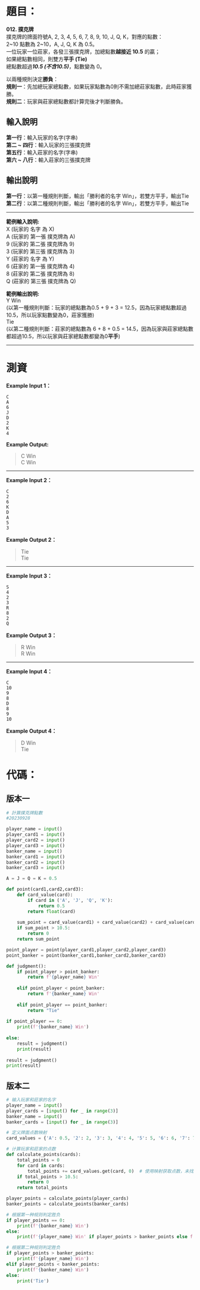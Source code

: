 # 題目：
**012. 撲克牌**   
撲克牌的牌面符號A, 2, 3, 4, 5, 6, 7, 8, 9, 10, J, Q, K，對應的點數：  
2\~10 點數為 2~10，A, J, Q, K 為 0.5。  
一位玩家一位莊家，各發三張撲克牌，加總點數**越接近 10.5** 的贏；  
如果總點數相同，則雙方**平手 (Tie)**    
總點數超過***10.5 (不含10.5)***，點數變為 0。  

以兩種規則決定**勝負**：  
**規則一**：先加總玩家總點數，如果玩家點數為0則不需加總莊家點數，此時莊家獲勝。  
**規則二**：玩家與莊家總點數都計算完後才判斷勝負。   


## 輸入說明  
**第一行**：輸入玩家的名字(字串)  
**第二 ~ 四行**：輸入玩家的三張撲克牌  
**第五行**：輸入莊家的名字(字串)  
**第六 ~ 八行**：輸入莊家的三張撲克牌  

## 輸出說明  
**第一行**：以第一種規則判斷，輸出「勝利者的名字 Win」，若雙方平手，輸出Tie  
**第二行**：以第二種規則判斷，輸出「勝利者的名字 Win」，若雙方平手，輸出Tie  

-------------------------------------------------------------------
**範例輸入說明:**  
X (玩家的 名字 為 X)  
A (玩家的 第一張 撲克牌為 A)  
9 (玩家的 第二張 撲克牌為 9)  
3 (玩家的 第三張 撲克牌為 3)  
Y (莊家的 名字 為 Y)  
6 (莊家的 第一張 撲克牌為 4)  
8 (莊家的 第二張 撲克牌為 8)  
Q (莊家的 第三張 撲克牌為 Q)  

**範例輸出說明:**  
Y Win  
(以第一種規則判斷：玩家的總點數為0.5 + 9 + 3 = 12.5，因為玩家總點數超過10.5，所以玩家點數變為0，莊家獲勝)  
Tie  
(以第二種規則判斷：莊家的總點數為 6 + 8 + 0.5 = 14.5，因為玩家與莊家總點數都超過10.5，所以玩家與莊家總點數都變為0**平手**)  

-------------------------------------------------------------------
# 測資  
**Example Input 1：**  
```
C  
A  
6  
J  
D  
2  
K  
4  
```
**Example Output:**  
>C Win  
C Win  

-------------------------------------------------------------------
**Example Input 2：**  
```
C  
2  
6  
K  
D  
A  
5   
3  
```
**Example Output 2：**  
>Tie  
Tie  

-------------------------------------------------------------------
**Example Input 3：**  
```
S  
4  
2  
3  
R  
8  
2  
Q  
```
**Example Output 3：**  
>R Win  
R Win  

-------------------------------------------------------------------
**Example Input 4：**  
```
C  
10  
9  
8  
D  
8  
9  
10  
```  
**Example Output 4：**  
>D Win  
Tie  

# 代碼：  
## 版本一  
```python
# 計算撲克牌點數
#20230928

player_name = input()
player_card1 = input()
player_card2 = input()
player_card3 = input()
banker_name = input()
banker_card1 = input()
banker_card2 = input()
banker_card3 = input()

A = J = Q = K = 0.5

def point(card1,card2,card3):
    def card_value(card):
        if card in ('A', 'J', 'Q', 'K'):
            return 0.5
        return float(card)
    
    sum_point = card_value(card1) + card_value(card2) + card_value(card3)
    if sum_point > 10.5:
        return 0
    return sum_point

point_player = point(player_card1,player_card2,player_card3)
point_banker = point(banker_card1,banker_card2,banker_card3)

def judgment():
    if point_player > point_banker:
        return f'{player_name} Win'
        
    elif point_player < point_banker:
        return f'{banker_name} Win'
    
    elif point_player == point_banker:
        return "Tie"
        
if point_player == 0:
    print(f'{banker_name} Win')
    
else:
    result = judgment()
    print(result)
    
result = judgment()
print(result)
```

## 版本二  
```python
# 输入玩家和莊家的名字
player_name = input()
player_cards = [input() for _ in range(3)]
banker_name = input()
banker_cards = [input() for _ in range(3)]

# 定义牌面点数映射
card_values = {'A': 0.5, '2': 2, '3': 3, '4': 4, '5': 5, '6': 6, '7': 7, '8': 8, '9': 9, '10': 10, 'J': 0.5, 'Q': 0.5, 'K': 0.5}

# 计算玩家和莊家的点数
def calculate_points(cards):
    total_points = 0
    for card in cards:
        total_points += card_values.get(card, 0)  # 使用映射获取点数，未找到则默认为0
    if total_points > 10.5:
        return 0
    return total_points

player_points = calculate_points(player_cards)
banker_points = calculate_points(banker_cards)

# 根据第一种规则判定胜负
if player_points == 0:
    print(f'{banker_name} Win')
else:
    print(f'{player_name} Win' if player_points > banker_points else f'{banker_name} Win' if player_points < banker_points else 'Tie')

# 根据第二种规则判定胜负
if player_points > banker_points:
    print(f'{player_name} Win')
elif player_points < banker_points:
    print(f'{banker_name} Win')
else:
    print('Tie')
```
